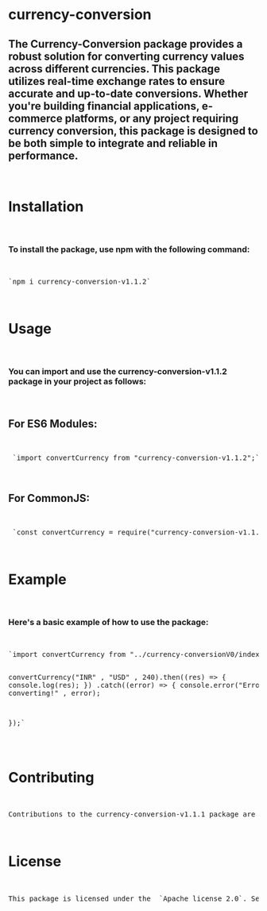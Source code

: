 # currency-conversion
<h2>The Currency-Conversion package provides a robust solution for converting currency values across different currencies. This package utilizes real-time exchange rates to ensure accurate and up-to-date conversions. Whether you're building financial applications, e-commerce platforms, or any project requiring currency conversion, this package is designed to be both simple to integrate and reliable in performance. </h2>
<br>
<h1>Installation </h1>
<br>
<h3>To install the package, use npm with the following command:</h3>
<br>
<pre>`npm i currency-conversion-v1.1.2`</pre>
<br>
<h1>Usage</h1>
<br>
<h3>You can import and use the currency-conversion-v1.1.2 package in your project as follows: </h3>
<br>
<h2> For ES6 Modules: </h2>
<br>
<pre> `import convertCurrency from "currency-conversion-v1.1.2";`</pre>
<br>
<h2> For CommonJS: </h2>
<br>
<pre> `const convertCurrency = require("currency-conversion-v1.1.2");` </pre>
<br>
<h1>Example</h1>
<br>
<h3>Here's a basic example of how to use the package:</h3>
<br>
<pre>`import convertCurrency from "../currency-conversionV0/index.js";

convertCurrency("INR" , "USD" , 240).then((res) => {
    console.log(res);
})
.catch((error) => {
    console.error("Error while converting!" , error);
    
});`</pre>
<br>
<h1>Contributing</h1>
<br>
<pre>Contributions to the currency-conversion-v1.1.1 package are welcome. Please submit issues, pull requests, or suggestions via GitHub.</pre>
<br>
<h1>License</h1>
<br>
<pre>This package is licensed under the  `Apache license 2.0`. See the LICENSE file for more details.</pre>
